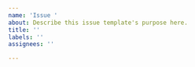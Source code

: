 ```yaml
---
name: 'Issue '
about: Describe this issue template's purpose here.
title: ''
labels: ''
assignees: ''

---
```



